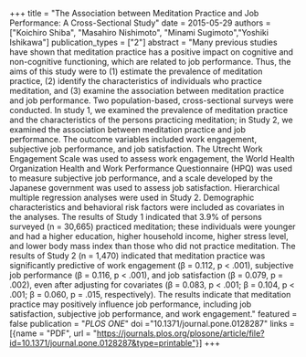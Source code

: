 +++
title = "The Association between Meditation Practice and Job Performance: A Cross-Sectional Study"
date = 2015-05-29
authors = ["Koichiro Shiba", "Masahiro Nishimoto", "Minami Sugimoto","Yoshiki Ishikawa"]
publication_types = ["2"]
abstract = "Many previous studies have shown that meditation practice has a positive impact on cognitive and non-cognitive functioning, which are related to job performance. Thus, the aims of this study were to (1) estimate the prevalence of meditation practice, (2) identify the characteristics of individuals who practice meditation, and (3) examine the association between meditation practice and job performance. Two population-based, cross-sectional surveys were conducted. In study 1, we examined the prevalence of meditation practice and the characteristics of the persons practicing meditation; in Study 2, we examined the association between meditation practice and job performance. The outcome variables included work engagement, subjective job performance, and job satisfaction. The Utrecht Work Engagement Scale was used to assess work engagement, the World Health Organization Health and Work Performance Questionnaire (HPQ) was used to measure subjective job performance, and a scale developed by the Japanese government was used to assess job satisfaction. Hierarchical multiple regression analyses were used in Study 2. Demographic characteristics and behavioral risk factors were included as covariates in the analyses. The results of Study 1 indicated that 3.9% of persons surveyed (n = 30,665) practiced meditation; these individuals were younger and had a higher education, higher household income, higher stress level, and lower body mass index than those who did not practice meditation. The results of Study 2 (n = 1,470) indicated that meditation practice was significantly predictive of work engagement (β = 0.112, p < .001), subjective job performance (β = 0.116, p < .001), and job satisfaction (β = 0.079, p = .002), even after adjusting for covariates (β = 0.083, p < .001; β = 0.104, p < .001; β = 0.060, p = .015, respectively). The results indicate that meditation practice may positively influence job performance, including job satisfaction, subjective job performance, and work engagement."
featured = false
publication = "*PLOS ONE*"
doi ="10.1371/journal.pone.0128287"
links = [{name = "PDF", url = "https://journals.plos.org/plosone/article/file?id=10.1371/journal.pone.0128287&type=printable"}]
+++


